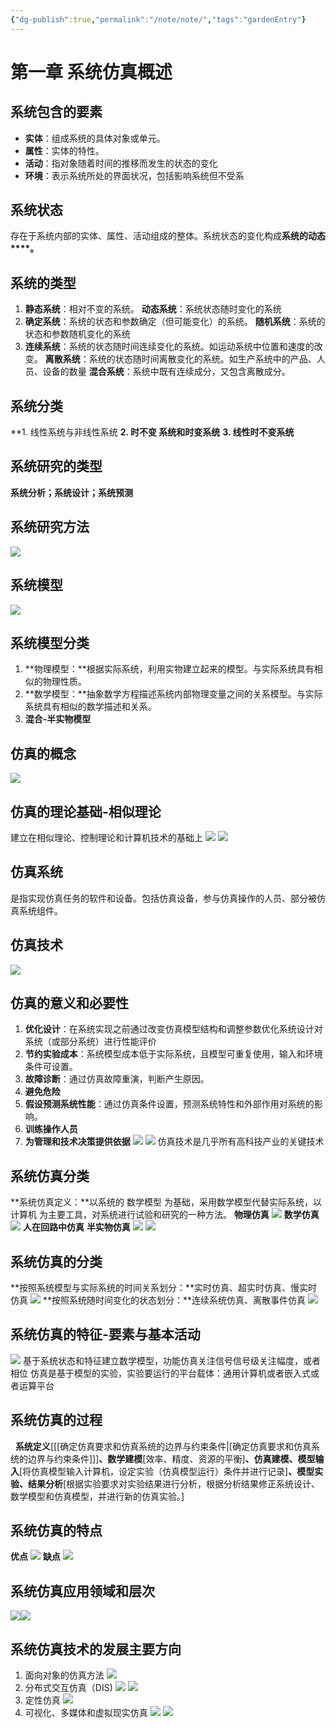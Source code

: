 ```yaml
---
{"dg-publish":true,"permalink":"/note/note/","tags":"gardenEntry"}
---
```


# 第一章 系统仿真概述
## 系统包含的要素
-   **实体**：组成系统的具体对象或单元。
-   **属性**：实体的特性。
-   **活动**：指对象随着时间的推移而发生的状态的变化
-   **环境**：表示系统所处的界面状况，包括影响系统但不受系
## 系统状态
存在于系统内部的实体、属性、活动组成的整体。系统状态的变化构成**系统的动态****。**
## 系统的类型
1.  **静态系统**：相对不变的系统。
    **动态系统**：系统状态随时变化的系统
2.  **确定系统**：系统的状态和参数确定（但可能变化）的系统。
	**随机系统**：系统的状态和参数随机变化的系统
3.  **连续系统**：系统的状态随时间连续变化的系统。如运动系统中位置和速度的改变。
     **离散系统**：系统的状态随时间离散变化的系统。如生产系统中的产品、人员、设备的数量
    **混合系统**：系统中既有连续成分，又包含离散成分。
## 系统分类
**1.  线性系统与非线性系统
**2.  时不变  系统和时变系统**
**3.  线性时不变系统**
## 系统研究的类型
**系统分析；系统设计；系统预测**
## 系统研究方法
![](https://uestc.feishu.cn/space/api/box/stream/download/asynccode/?code=ZjhjMGEwYWRmMzFlYzZjNzU4Y2M3ZDYyYzZlNmVjOGRfaWpkNWVzT0lMbFhDaktEM0NuNWVuMENXaGw0Q0wybTBfVG9rZW46Ym94Y25zclkwWHh6Zk92WDlrclpzWmZlUVNoXzE2NjM3NzUxOTk6MTY2Mzc3ODc5OV9WNA)
## 系统模型
![](https://uestc.feishu.cn/space/api/box/stream/download/asynccode/?code=NmY1MDY1MDI1Mzc4NWVlYzIyMTU0Nzc1NTlmY2ZjZDVfd29XT0xPbjJtY040Mzd3ZGxiNWdvQkd0bnkwdWJ0V01fVG9rZW46Ym94Y25VUVh4ek9nNUR0elRTTGZ0WldKUmZiXzE2NjM3NzUxOTk6MTY2Mzc3ODc5OV9WNA)
## 系统模型分类
1.  **物理模型：**根据实际系统，利用实物建立起来的模型。与实际系统具有相似的物理性质。
2.  **数学模型：**抽象数学方程描述系统内部物理变量之间的关系模型。与实际系统具有相似的数学描述和关系。
3.  **混合-半实物模型**
## 仿真的概念
![](https://uestc.feishu.cn/space/api/box/stream/download/asynccode/?code=MTk4NzNhZjJkZGQ5ZDBjMTZmYmVmMjg4M2ZkZGI0NzBfaWdrVXpyQWVUa2ZtcVZZUzJONmZvTlRFNlZIeUZnUHVfVG9rZW46Ym94Y25HRDhOd00zUUI5bVppS1RGeHFFMFFjXzE2NjM3NzUxOTk6MTY2Mzc3ODc5OV9WNA)
## 仿真的理论基础-相似理论
建立在相似理论、控制理论和计算机技术的基础上
![](https://uestc.feishu.cn/space/api/box/stream/download/asynccode/?code=NWRmYmU3MGQwMGU3ZWI1YzEwNDk2ZGMwMTVmNTQwOGRfYXdqYnRwazJoalNuWlFpdU9ETU5CSDExa3d0VTlXQ0xfVG9rZW46Ym94Y25Gb0NMSTllV1pLb3lOTW9PcTF0c3NOXzE2NjM3NzUxOTk6MTY2Mzc3ODc5OV9WNA)
![](https://uestc.feishu.cn/space/api/box/stream/download/asynccode/?code=MzliNzUzMzE1OWYzNDdlZmY0OGUzNmI0MmVmYmM2MjBfMWZjMG5IZGpyS2p3S0ZDSW1TOGpMZEhVdXMxRmhWMFNfVG9rZW46Ym94Y25PODJSRjViQWJkclo4OHFFUlVqQVJjXzE2NjM3NzUxOTk6MTY2Mzc3ODc5OV9WNA)
## 仿真系统
是指实现仿真任务的软件和设备。包括仿真设备，参与仿真操作的人员、部分被仿真系统组件。
## 仿真技术
![](https://uestc.feishu.cn/space/api/box/stream/download/asynccode/?code=Nzg5MjhhY2E4YzNhYTQ2NWIyNTg3MGU1OWQ5MjdkMWJfbVZ2NWVvOExkYjYxckpHUDI2MHZ0ZTN6ZGZHT09UNThfVG9rZW46Ym94Y25DR0lkcHRhOW41UnFTRkN5dXFoa2FkXzE2NjM3NzUxOTk6MTY2Mzc3ODc5OV9WNA)
## 仿真的意义和必要性
1.  **优化设计**：在系统实现之前通过改变仿真模型结构和调整参数优化系统设计对系统（或部分系统）进行性能评价
2.  **节约实验成本**：系统模型成本低于实际系统，且模型可重复使用，输入和环境条件可设置。
3.  **故障诊断**：通过仿真故障重演，判断产生原因。
4.  **避免危险**
5.  **假设预测系统性能**：通过仿真条件设置，预测系统特性和外部作用对系统的影响。
6.  **训练操作人员**
7.  **为管理和技术决策提供依据**
![](https://uestc.feishu.cn/space/api/box/stream/download/asynccode/?code=OThjZDNhMTk1NWVjZDYyNDlhOGM5YjZkNTY4NmVkNjdfeXFiNDN6TDJrQzZLMkZJM2RHaXVpWDQyTmZ2SHRBWmFfVG9rZW46Ym94Y243b2I1WVZrQTg5WmFqcTZ1bW5NVkxkXzE2NjM3NzUxOTk6MTY2Mzc3ODc5OV9WNA)
![](https://uestc.feishu.cn/space/api/box/stream/download/asynccode/?code=MzJlN2NmYzQ2OWI0YmFkYmViMjZkMjhlOWYzYTMwMDJfaXMybVZLSTNac3h3RHFiQ0U1S1VrQUtmczhieXFwR2hfVG9rZW46Ym94Y241Mk45YVhOTGJmYkxFNnZFcThFNkZnXzE2NjM3NzUxOTk6MTY2Mzc3ODc5OV9WNA)
仿真技术是几乎所有高科技产业的关键技术
## 系统仿真分类
**系统仿真定义：**以系统的 数学模型 为基础，采用数学模型代替实际系统，以 计算机 为主要工具，对系统进行试验和研究的一种方法。
**物理仿真**
![](https://uestc.feishu.cn/space/api/box/stream/download/asynccode/?code=ZDU5MjQxMGNlOTU3Nzk0N2EyYmI0OTczMWUwOWM3MzhfUGExWFBhbDN3ZEFNWllGZGplb2E0VmNtbW5PU2lFdWZfVG9rZW46Ym94Y25ta2hwelQ3TFZYY0ljVXVEdFlnbGpoXzE2NjM3NzUxOTk6MTY2Mzc3ODc5OV9WNA)
**数学仿真**
![](https://uestc.feishu.cn/space/api/box/stream/download/asynccode/?code=YjMxMGExYzUwODRiOTk4ZTg1YzAyNmQxMjI5NGU4YmVfVk1FM1FBdm5xa0RzNEd6ZGdjTjNJQ3FHbDRwN0RXNjVfVG9rZW46Ym94Y25IYVdYSFdJS0RMbm1lYUZHcXprYXVmXzE2NjM3NzUxOTk6MTY2Mzc3ODc5OV9WNA)
**人在回路中仿真**
**半实物仿真**
![](https://uestc.feishu.cn/space/api/box/stream/download/asynccode/?code=ODNiNTFlMTYwZjcwMzBjMzNlZWM2ODgwNGRiMDY3NDhfY2lTZVQxS216OU9OUEpWSmxUcmpuWlg4UHBYZnBXVk1fVG9rZW46Ym94Y25PVUFHejI1VllRSElyeEtGZEtpMUZkXzE2NjM3NzUxOTk6MTY2Mzc3ODc5OV9WNA)
![](https://uestc.feishu.cn/space/api/box/stream/download/asynccode/?code=YTlhMThmYTFmZWU3MWY0YjVjMTU5MGYyYTBhMGRkZTNfZ1FWS3d0cTh0aDQ0OUZDR2xuaUZMcjllMm5NQWgzaHNfVG9rZW46Ym94Y24yN21PaVZMTE1YYWtiNVZDQjJ0a0NoXzE2NjM3NzUxOTk6MTY2Mzc3ODc5OV9WNA)
## 系统仿真的分类
**按照系统模型与实际系统的时间关系划分：**实时仿真、超实时仿真、慢实时仿真
![](https://uestc.feishu.cn/space/api/box/stream/download/asynccode/?code=NGU2YzQwOTMyNzI5NjkyYmVmNmYwNGFlYjYzM2U1MmZfT0JjM1hYYm41NE1PVHlKc1RjNkxrZTJnb3ZEWFRpUzFfVG9rZW46Ym94Y25rNDNFSmthU3NWS1BUNURnWEUwUXliXzE2NjM3NzUxOTk6MTY2Mzc3ODc5OV9WNA)
**按照系统随时间变化的状态划分：**连续系统仿真、离散事件仿真
![](https://uestc.feishu.cn/space/api/box/stream/download/asynccode/?code=MzNkMDkxM2Y4MmZmNGZkZDc4MTcyZjMzYjMzZGUwYTNfQU01RGxIc3BRSUFFcTJObzVhWEJ4MExHVWY3VkVucnZfVG9rZW46Ym94Y25xbWt1dHpKNnVyUTdSVHBXckpwUTFnXzE2NjM3NzUxOTk6MTY2Mzc3ODc5OV9WNA)
## 系统仿真的特征-要素与基本活动
![](https://uestc.feishu.cn/space/api/box/stream/download/asynccode/?code=YTQ2ZjVmYTE1ZGFkNjdlYTQ0MjNjZTQwODc4YmRlMjBfV3dOQjRzN0NyTUhHa2I0VXpoMVNFZmRKeVZFNGhIQTlfVG9rZW46Ym94Y25SZ0ZZemN6U1d4UVplZG9KalR0cUdiXzE2NjM3NzUxOTk6MTY2Mzc3ODc5OV9WNA)
基于系统状态和特征建立数学模型，功能仿真关注信号信号级关注幅度，或者相位
仿真是基于模型的实验，实验要运行的平台载体：通用计算机或者嵌入式或者运算平台
## 系统仿真的过程
  **系统定义**[[[确定仿真要求和仿真系统的边界与约束条件\|[确定仿真要求和仿真系统的边界与约束条件]]]**、数学建模**[效率、精度、资源的平衡]**、仿真建模、模型输入**[将仿真模型输入计算机，设定实验（仿真模型运行）条件并进行记录]**、模型实验、结果分析**[根据实验要求对实验结果进行分析，根据分析结果修正系统设计、数学模型和仿真模型，并进行新的仿真实验。]
## 系统仿真的特点
**优点**
![](https://uestc.feishu.cn/space/api/box/stream/download/asynccode/?code=NmYyNzZkYWRmY2VlNzRjMzYzNmQ0YzY5YWQ4NGRjMjlfalViWEJRMFpkM2RTbHlUVnZsaXNTcWVJTFVnQm5DSUhfVG9rZW46Ym94Y25VYXFmcUFDY2xUWTBwYTdaSkpENzRiXzE2NjM3NzUxOTk6MTY2Mzc3ODc5OV9WNA)
**缺点**
![](https://uestc.feishu.cn/space/api/box/stream/download/asynccode/?code=ZWE4M2M5MzM1MzQ5YjdmMTE5YWMzYjgxMTc5NGE1MjFfNnAzRENnZWxQbFJIN2owZHViTnBNVHh0cG5VZm1DRFVfVG9rZW46Ym94Y25QdHliOTlMRURiclltQ2ZnOVQ2TUVlXzE2NjM3NzUxOTk6MTY2Mzc3ODc5OV9WNA)
## 系统仿真应用领域和层次
![](https://uestc.feishu.cn/space/api/box/stream/download/asynccode/?code=NTI2NDY5NzM0ZDdmMDAyNTUxMjU2OTMxOWU1YWY4OWVfcGdsQTVzUnBYa1YxOXdDZDNDRGtFRTJoZlVVNXRONExfVG9rZW46Ym94Y25LZ3FkajJMN0JHMHVubW0wUkFwUjJ3XzE2NjM3NzUxOTk6MTY2Mzc3ODc5OV9WNA)![](https://uestc.feishu.cn/space/api/box/stream/download/asynccode/?code=ZjI2YjA4NDY3MWUzZmVlNjAwZWE2ZDk5YmRlNDA3YjZfdldzZkhvTG01UUpkMjdlbUQwSjVhS3NZdTdETVU5bHJfVG9rZW46Ym94Y253YTBnRzJHMDFXQmxYTHNTbDBJUEVmXzE2NjM3NzUxOTk6MTY2Mzc3ODc5OV9WNA)
## 系统仿真技术的发展主要方向
1.  面向对象的仿真方法
![](https://uestc.feishu.cn/space/api/box/stream/download/asynccode/?code=ZTY3MDNhM2M4NGQxYzVkM2M5MTZjODIzZTNjNDcxNWNfcjNtUWNvNUJreEM5azZzdWlucGdKeHVsY1NpQ3lCd3pfVG9rZW46Ym94Y25TWmxxbnlSY2QxM2hFOEZiUjNaV2o4XzE2NjM3NzUxOTk6MTY2Mzc3ODc5OV9WNA)
2.  分布式交互仿真（DIS)
![](https://uestc.feishu.cn/space/api/box/stream/download/asynccode/?code=NGYyMzBkNWU4NDQ1NGYzODIyMzg4ZjA0YTU1NjY4ZWNfc2JVd2NBazlQS2dQWjc4WGRaMkNkZVJLbWFGRkt1eE9fVG9rZW46Ym94Y25SS2Y4cXBZSkJpczZmUUZDT3o0TzZjXzE2NjM3NzUxOTk6MTY2Mzc3ODc5OV9WNA)
![](https://uestc.feishu.cn/space/api/box/stream/download/asynccode/?code=ZDhlNWZiNjc1MTY5YjNhYjJkMTBiZDE0YjVjOGE5ZDVfZmlhd1dSNnFqemVTYkNINjlhQm1lVFFGQUQ4bW92NTVfVG9rZW46Ym94Y25NSTF3aHg4dnFkaGpWODRlQ0F2dVRnXzE2NjM3NzUxOTk6MTY2Mzc3ODc5OV9WNA)
3.  定性仿真
![](https://uestc.feishu.cn/space/api/box/stream/download/asynccode/?code=MjlkMTgzMjBlNzAwOWI4MWJlMzc3Nzg1YmEyOTk2NzFfN3RocWFqTW5lSXVqUDd5S2wzcTlWcWdvbmtGZjA0ZkZfVG9rZW46Ym94Y25yV3Y3ZnFqc2tCbnNlcEJkN25TWVZmXzE2NjM3NzUxOTk6MTY2Mzc3ODc5OV9WNA)
4.  可视化、多媒体和虚拟现实仿真
![](https://uestc.feishu.cn/space/api/box/stream/download/asynccode/?code=Mjg2MGRlODQzY2UxNzAzMjZhODQzYjdkY2QxYmI0ZWFfRVlDNU1uR0dyaXEwc2xkS3BveFVZN3FlbUJydDBla1JfVG9rZW46Ym94Y25jQkd5NzJKY2szZURXSVpaUktCVG9nXzE2NjM3NzUxOTk6MTY2Mzc3ODc5OV9WNA)
![](https://uestc.feishu.cn/space/api/box/stream/download/asynccode/?code=YWI5NWIxMGMxODY1ODZiMGE4YjZhOWM5ZDFiYjU1ZjZfNnNBNHVzQkZQdzdXNDhjV09FeEo2TGxHVFVtcnhtR25fVG9rZW46Ym94Y25BZEFkdWtBMURHS2hsZmtiNFJFUmZoXzE2NjM3NzUxOTk6MTY2Mzc3ODc5OV9WNA)